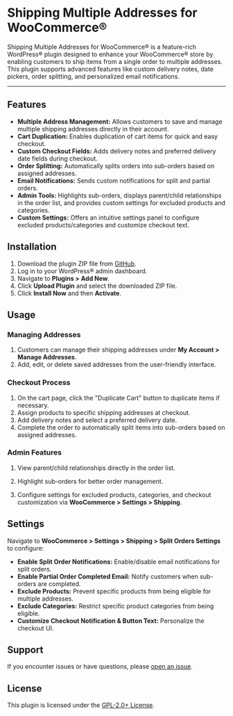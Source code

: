 # Shipping Multiple Addresses for WooCommerce®

Shipping Multiple Addresses for WooCommerce® is a feature-rich WordPress® plugin designed to enhance your WooCommerce® store by enabling customers to ship items from a single order to multiple addresses. This plugin supports advanced features like custom delivery notes, date pickers, order splitting, and personalized email notifications.

* * *

## Features

- **Multiple Address Management:** Allows customers to save and manage multiple shipping addresses directly in their account.
- **Cart Duplication:** Enables duplication of cart items for quick and easy checkout.
- **Custom Checkout Fields:** Adds delivery notes and preferred delivery date fields during checkout.
- **Order Splitting:** Automatically splits orders into sub-orders based on assigned addresses.
- **Email Notifications:** Sends custom notifications for split and partial orders.
- **Admin Tools:** Highlights sub-orders, displays parent/child relationships in the order list, and provides custom settings for excluded products and categories.
- **Custom Settings:** Offers an intuitive settings panel to configure excluded products/categories and customize checkout text.

## Installation

1. Download the plugin ZIP file from [GitHub](https://github.com/robertdevore/shipping-multiple-addresses-for-woocommerce/).
2. Log in to your WordPress® admin dashboard.
3. Navigate to **Plugins > Add New**.
4. Click **Upload Plugin** and select the downloaded ZIP file.
5. Click **Install Now** and then **Activate**.

## Usage

### Managing Addresses

1. Customers can manage their shipping addresses under **My Account > Manage Addresses**.
2. Add, edit, or delete saved addresses from the user-friendly interface.

### Checkout Process

1. On the cart page, click the "Duplicate Cart" button to duplicate items if necessary.
2. Assign products to specific shipping addresses at checkout.
3. Add delivery notes and select a preferred delivery date.
4. Complete the order to automatically split items into sub-orders based on assigned addresses.

### Admin Features

1. View parent/child relationships directly in the order list.

2. Highlight sub-orders for better order management.

3. Configure settings for excluded products, categories, and checkout customization via **WooCommerce > Settings > Shipping**.

## Settings

Navigate to **WooCommerce > Settings > Shipping > Split Orders Settings** to configure:
- **Enable Split Order Notifications:** Enable/disable email notifications for split orders.
- **Enable Partial Order Completed Email:** Notify customers when sub-orders are completed.
- **Exclude Products:** Prevent specific products from being eligible for multiple addresses.
- **Exclude Categories:** Restrict specific product categories from being eligible.
- **Customize Checkout Notification & Button Text:** Personalize the checkout UI.

## Support

If you encounter issues or have questions, please [open an issue](https://github.com/robertdevore/shipping-multiple-addresses-for-woocommerce/issues).

## License

This plugin is licensed under the [GPL-2.0+ License](http://www.gnu.org/licenses/gpl-2.0.txt).